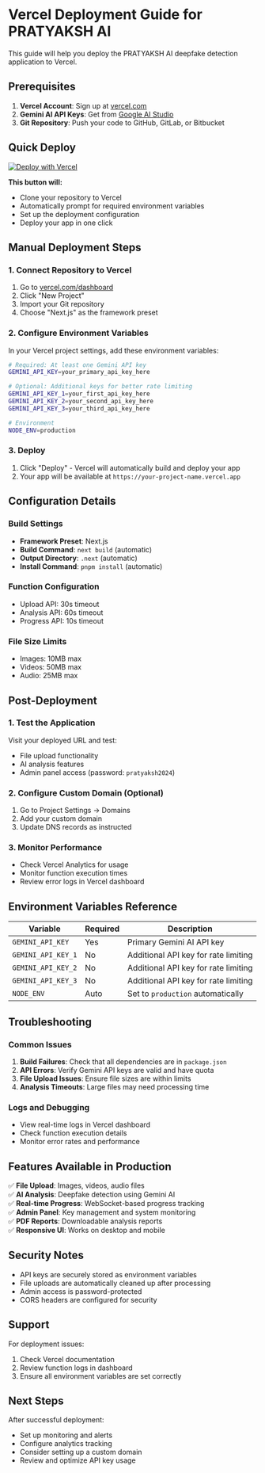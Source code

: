 # Vercel Deployment Guide for PRATYAKSH AI

This guide will help you deploy the PRATYAKSH AI deepfake detection application to Vercel.

## Prerequisites

1. **Vercel Account**: Sign up at [vercel.com](https://vercel.com)
2. **Gemini AI API Keys**: Get from [Google AI Studio](https://makersuite.google.com/app/apikey)
3. **Git Repository**: Push your code to GitHub, GitLab, or Bitbucket

## Quick Deploy

[![Deploy with Vercel](https://vercel.com/button)](https://vercel.com/new/clone?repository-url=https://github.com/yourusername/pratyaksh-ai&env=GEMINI_API_KEY,GEMINI_API_KEY_1,GEMINI_API_KEY_2,GEMINI_API_KEY_3&envDescription=Gemini%20AI%20API%20keys%20for%20deepfake%20detection%20analysis&envLink=https://makersuite.google.com/app/apikey)

**This button will:**
- Clone your repository to Vercel
- Automatically prompt for required environment variables
- Set up the deployment configuration
- Deploy your app in one click

## Manual Deployment Steps

### 1. Connect Repository to Vercel

1. Go to [vercel.com/dashboard](https://vercel.com/dashboard)
2. Click "New Project"
3. Import your Git repository
4. Choose "Next.js" as the framework preset

### 2. Configure Environment Variables

In your Vercel project settings, add these environment variables:

```bash
# Required: At least one Gemini API key
GEMINI_API_KEY=your_primary_api_key_here

# Optional: Additional keys for better rate limiting
GEMINI_API_KEY_1=your_first_api_key_here
GEMINI_API_KEY_2=your_second_api_key_here
GEMINI_API_KEY_3=your_third_api_key_here

# Environment
NODE_ENV=production
```

### 3. Deploy

1. Click "Deploy" - Vercel will automatically build and deploy your app
2. Your app will be available at `https://your-project-name.vercel.app`

## Configuration Details

### Build Settings

- **Framework Preset**: Next.js
- **Build Command**: `next build` (automatic)
- **Output Directory**: `.next` (automatic)
- **Install Command**: `pnpm install` (automatic)

### Function Configuration

- Upload API: 30s timeout
- Analysis API: 60s timeout  
- Progress API: 10s timeout

### File Size Limits

- Images: 10MB max
- Videos: 50MB max  
- Audio: 25MB max

## Post-Deployment

### 1. Test the Application

Visit your deployed URL and test:
- File upload functionality
- AI analysis features
- Admin panel access (password: `pratyaksh2024`)

### 2. Configure Custom Domain (Optional)

1. Go to Project Settings → Domains
2. Add your custom domain
3. Update DNS records as instructed

### 3. Monitor Performance

- Check Vercel Analytics for usage
- Monitor function execution times
- Review error logs in Vercel dashboard

## Environment Variables Reference

| Variable | Required | Description |
|----------|----------|-------------|
| `GEMINI_API_KEY` | Yes | Primary Gemini AI API key |
| `GEMINI_API_KEY_1` | No | Additional API key for rate limiting |
| `GEMINI_API_KEY_2` | No | Additional API key for rate limiting |
| `GEMINI_API_KEY_3` | No | Additional API key for rate limiting |
| `NODE_ENV` | Auto | Set to `production` automatically |

## Troubleshooting

### Common Issues

1. **Build Failures**: Check that all dependencies are in `package.json`
2. **API Errors**: Verify Gemini API keys are valid and have quota
3. **File Upload Issues**: Ensure file sizes are within limits
4. **Analysis Timeouts**: Large files may need processing time

### Logs and Debugging

- View real-time logs in Vercel dashboard
- Check function execution details
- Monitor error rates and performance

## Features Available in Production

✅ **File Upload**: Images, videos, audio files  
✅ **AI Analysis**: Deepfake detection using Gemini AI  
✅ **Real-time Progress**: WebSocket-based progress tracking  
✅ **Admin Panel**: Key management and system monitoring  
✅ **PDF Reports**: Downloadable analysis reports  
✅ **Responsive UI**: Works on desktop and mobile  

## Security Notes

- API keys are securely stored as environment variables
- File uploads are automatically cleaned up after processing
- Admin access is password-protected
- CORS headers are configured for security

## Support

For deployment issues:
1. Check Vercel documentation
2. Review function logs in dashboard
3. Ensure all environment variables are set correctly

## Next Steps

After successful deployment:
- Set up monitoring and alerts
- Configure analytics tracking
- Consider setting up a custom domain
- Review and optimize API key usage
